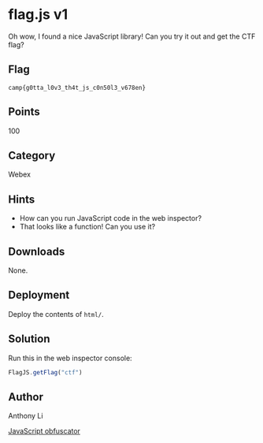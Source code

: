 # flag.js v1
Oh wow, I found a nice JavaScript library! Can you try it out and get the CTF flag?

## Flag
```
camp{g0tta_l0v3_th4t_js_c0n50l3_v678en}
```

## Points
100

## Category
Webex

## Hints
* How can you run JavaScript code in the web inspector?
* That looks like a function! Can you use it?

## Downloads
None.

## Deployment
Deploy the contents of `html/`.

## Solution
Run this in the web inspector console:
```javascript
FlagJS.getFlag("ctf")
```

## Author
Anthony Li

[JavaScript obfuscator](https://obfuscator.io)